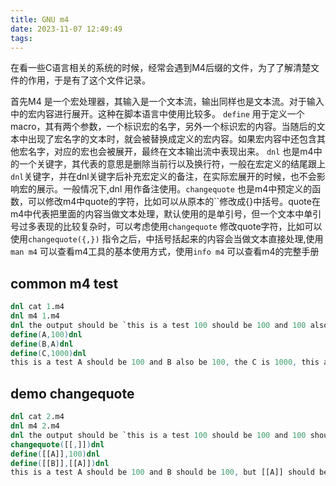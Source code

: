 ```yaml
---
title: GNU m4
date: 2023-11-07 12:49:49
tags:
---
```


在看一些C语言相关的系统的时候，经常会遇到M4后缀的文件，为了了解清楚文件的作用，于是有了这个文件记录。 

首先M4 是一个宏处理器，其输入是一个文本流，输出同样也是文本流。对于输入中的宏内容进行展开。这种在脚本语言中使用比较多。
`define` 用于定义一个macro，其有两个参数，一个标识宏的名字，另外一个标识宏的内容。当随后的文本中出现了宏名字的文本时，就会被替换成定义的宏内容。如果宏内容中还包含其他宏名字，对应的宏也会被展开，最终在文本输出流中表现出来。 `dnl` 也是m4中的一个关键字，其代表的意思是删除当前行以及换行符，一般在宏定义的结尾跟上`dnl`关键字，并在dnl关键字后补充宏定义的备注，在实际宏展开的时候，也不会影响宏的展示。一般情况下,dnl 用作备注使用。`changequote` 也是m4中预定义的函数，可以修改m4中quote的字符，比如可以从原本的``修改成{}中括号。quote在m4中代表把里面的内容当做文本处理，默认使用的是单引号，但一个文本中单引号过多表现的比较复杂时，可以考虑使用`changequote` 修改quote字符，比如可以使用`changequote({,})` 指令之后，中括号括起来的内容会当做文本直接处理,使用`man m4` 可以查看m4工具的基本使用方式，使用`info m4` 可以查看m4的完整手册

## common m4 test 

```m4
dnl cat 1.m4 
dnl m4 1.m4
dnl the output should be `this is a test 100 should be 100 and 100 also be 100, the 1000 is 1000, this all ~~~~`
define(A,100)dnl
define(B,A)dnl
define(C,1000)dnl
this is a test A should be 100 and B also be 100, the C is 1000, this all ~~~~

```


## demo changequote

```m4
dnl cat 2.m4
dnl m4 2.m4
dnl the output should be `this is a test 100 should be 100 and 100 should be 100, but A should be A ....`
changequote([[,]])dnl
define([[A]],100)dnl
define([[B]],[[A]])dnl
this is a test A should be 100 and B should be 100, but [[A]] should be [[A]] ....


```

